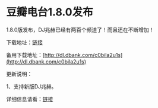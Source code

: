 # 豆瓣电台1.8.0发布

1.8.0版发布，DJ兆赫已经有两百个频道了！而且还在不断增加！

下载地址：[链接](/attachment/up/doubanfm/DoubanFMSetup_1.8.0.exe)

备用下载地址：[http://dl.dbank.com/c0bila2u1s](http://dl.dbank.com/c0bila2u1s)

更新说明：

1、支持新版DJ兆赫。

详细信息请看：[链接](/article/doubanfm)
